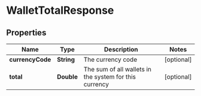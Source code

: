 
# WalletTotalResponse

## Properties
Name | Type | Description | Notes
------------ | ------------- | ------------- | -------------
**currencyCode** | **String** | The currency code |  [optional]
**total** | **Double** | The sum of all wallets in the system for this currency |  [optional]




